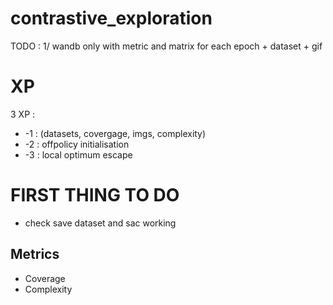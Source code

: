 # contrastive_exploration

TODO : 
1/ wandb only with metric and matrix for each epoch + dataset + gif 

# XP 
3 XP : 
* -1 : (datasets, covergage, imgs, complexity)
* -2 : offpolicy initialisation
* -3 : local optimum escape 

# FIRST THING TO DO
* check save dataset and sac working 








## Metrics 
* Coverage 
* Complexity



